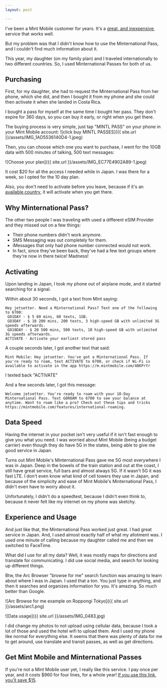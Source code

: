 ```yaml
---
layout: post

---
```

I've been a Mint Mobile customer for years. It's a [great, and inexpensive](http://fbuy.me/r34At), service that works well. 

But my problem was that I didn't know how to use the Minternational Pass, and I couldn't find much information about it. 

This year, my daughter (on my family plan) and I traveled internationally to two different countries. So, I used Minternational Passes for both of us. 
## Purchasing
First, for my daughter, she had to request the Minternational Pass from her phone, which she did, and then I bought it from my phone and she could then activate it when she landed in Costa Rica. 

I bought a pass for myself at the same time I bought her pass. They don't expire for 360 days, so you can buy it early, or right when you get there. 

The buying process is very simple, just tap "MINTL PASS" on your phone in your Mint Mobile account: 
![click buy MINTL PASSES]({{ site.url }}/assets/IMG_1AD5536140D4-1.jpeg)

Then, you can choose which one you want to purchase, I went for the 10GB data with 500 minutes of talking, 500 text messages:

![Choose your plan]({{ site.url }}/assets/IMG_EC77E4902A89-1.jpeg)

It cost $20 for all the access I needed while in Japan. I was there for a week, so I opted for the 10 day plan. 

Also, you don't need to activate before you leave, because if it's an [available country](https://www.mintmobile.com/features/international-roaming/#roaming-tool), it will activate when you get there. 

## Why Minternational Pass?
The other two people I was traveling with used a different eSIM Provider and they missed out on a few things: 
- Their phone numbers didn't work anymore. 
- SMS Messaging was out completely for them. 
- iMessages that only had phone number connected would not work. 
- In fact, since they've been back, they've had a few text groups where they're now in there twice! Madness! 
## Activating
Upon landing in Japan, I took my phone out of airplane mode, and it started searching for a signal. 

Within about 30 seconds, I got a text from Mint saying:
```
Hey jetsetter. Need a Minternational Pass? Text one of the following to 6700:
 GO1DAY - $ 5 60 mins, 60 texts, 1GB.
 GO3DAY - $ 10 200 mins, 200 texts, 3 high-speed GB with unlimited 3G speeds afterwards. 
 GO10DAY - $ 20 500 mins, 500 texts, 10 high-speed GB with unlimited 3G speeds afterwards.
ACTIVATE - Activate your earliest stored pass
 ```

A couple seconds later, I got another text that said: 
```
Mint Mobile: Hey jetsetter. You've got a Minternational Pass. If you're ready to roam, text ACTIVATE to 6700, or check if Wi-Fi is available to activate in the app https://m.mintmobile.com/48KPrYr
```

I texted back "ACTIVATE"

And a few seconds later, I got this message:
```
Welcome jetsetter. You're ready to roam with your 10-Day Minternational Pass. Text GOROAM to 6700 to see your balance at anytime. Want to roam like a pro? Check out these tips and tricks https://mintmobile.com/features/international-roaming.
```
## Data Speed
Having the internet in your pocket isn't very useful if it isn't fast enough to give you what you need. I was worried about Mint Mobile (being a budget carrier) even though they do have 5G in the states, being able to give me good service in Japan. 

Turns out Mint Mobile's Minternational Pass gave me 5G most everywhere I was in Japan. Deep in the bowels of the train station and out at the coast, I still have great service, full bars and almost always 5G. If it wasn't 5G it was fast LTE. I don't even know what kind of cell towers they use in Japan, and because of the simplicity and ease of Mint Mobile's Minternational Pass, I didn't even have to worry about it.  

Unfortunately, I didn't do a speedtest, because I didn't even think to, because it never felt like my internet on my phone was sketchy.

## Experience and Usage
And just like that, the Minternational Pass worked just great. I had great service in Japan. And, I used almost exactly half of what my allotment was. I used one minute of calling because my daughter called me and then we switched to FaceTime. 

What did I use for all my data? Well, it was mostly maps for directions and translate for communicating. I did use social media, and search for looking up different things. 

Btw, the Arc Browser "browse for me" search function was amazing to learn about where I was in Japan. I used that a ton. You just type in anything, and then it searches and organizes information for you. It's amazing. So much better than Google. 

![Arc Browse for me example on Roppongi Tokyo]({{ site.url }}/assets/arc1.png)

![Data usage]({{ site.url }}/assets/IMG_0483.jpg)

I did change my photos to not upload using cellular data, because I took a lot of those and used the hotel wifi to upload them. And I used my phone like normal for everything else. It seems that there was plenty of data for me to get around, use translate and transit passes, as well as get directions. 

## Get Mint Mobile and Minternational Passes
If you're not a Mint Mobile user yet, I really like this service. I pay once per year, and it costs $960 for four lines, for a whole year! [If you use this link, you'll save $15](http://fbuy.me/r34At). 